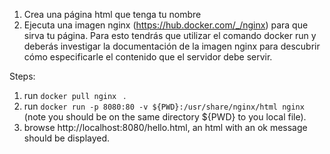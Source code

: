 1. Crea una página html que tenga tu nombre
2. Ejecuta una imagen nginx (https://hub.docker.com/_/nginx) para que sirva tu página. Para esto tendrás que utilizar el comando docker run y deberás investigar la documentación de la imagen nginx para descubrir cómo especificarle el contenido que el servidor debe servir.

Steps:
1) run ``docker pull nginx `` .
2) run ``docker run -p 8080:80 -v ${PWD}:/usr/share/nginx/html nginx`` (note you should be on the same directory ${PWD} to you local file).
3) browse http://localhost:8080/hello.html, an html with an ok message should be displayed.
